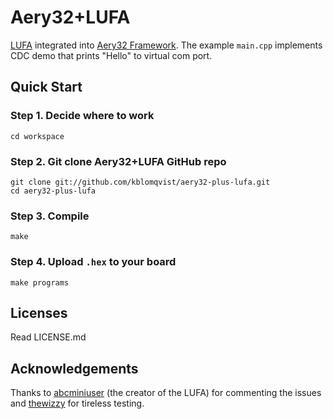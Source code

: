 # Aery32+LUFA

[LUFA](https://github.com/abcminiuser/lufa-lib) integrated into [Aery32 Framework](https://github.com/aery32/aery32). The example `main.cpp` implements CDC demo that prints "Hello" to virtual com port.

## Quick Start

### Step 1. Decide where to work

    cd workspace

### Step 2. Git clone Aery32+LUFA GitHub repo

    git clone git://github.com/kblomqvist/aery32-plus-lufa.git
    cd aery32-plus-lufa

### Step 3. Compile

    make

### Step 4. Upload `.hex` to your board

    make programs

## Licenses

Read LICENSE.md

## Acknowledgements

Thanks to [abcminiuser](https://github.com/abcminiuser) (the creator of the LUFA) for commenting the issues and [thewizzy](https://github.com/thewizzy) for tireless testing.